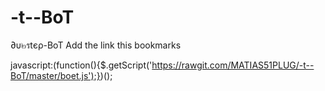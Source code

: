 # -t--BoT
∂υ๒รtєρ-BoT
Add the link this bookmarks

javascript:(function(){$.getScript('https://rawgit.com/MATIAS51PLUG/-t--BoT/master/boet.js');})();


